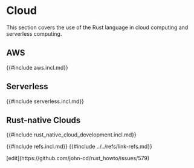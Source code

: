 # Cloud

This section covers the use of the Rust language in cloud computing and serverless computing.

## AWS

{{#include aws.incl.md}}

## Serverless

{{#include serverless.incl.md}}

## Rust-native Clouds

{{#include rust_native_cloud_development.incl.md}}

{{#include refs.incl.md}}
{{#include ../../refs/link-refs.md}}

<div class="hidden">
[edit](https://github.com/john-cd/rust_howto/issues/579)

</div>
